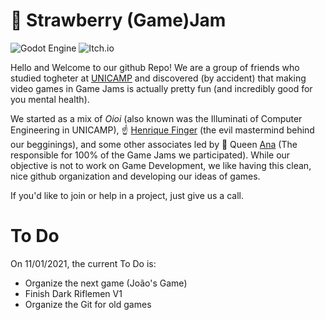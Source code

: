 
# 🍓 Strawberry (Game)Jam
![Godot Engine](https://img.shields.io/badge/GODOT-%23FFFFFF.svg?style=for-the-badge&logo=godot-engine) ![Itch.io](https://img.shields.io/badge/Itch-%23FF0B34.svg?style=for-the-badge&logo=Itch.io&logoColor=white) 

Hello and Welcome to our github Repo! We are a group of friends who studied togheter at [UNICAMP](https://www.unicamp.br/unicamp/) and discovered (by accident) that making video games in Game Jams is actually pretty fun (and incredibly good for you mental health).

We started as a mix of _Oioi_ (also known was the Illuminati of Computer Engineering in UNICAMP), ☝️ [Henrique Finger](https://github.com/fingerson) (the evil mastermind behind our begginings), and some other associates led by 👑 Queen [Ana](https://github.com/AnaClaraZoppiSerpa) (The responsible for 100% of the Game Jams we participated). While our objective is not to work on Game Development, we like having this clean, nice github organization and developing our ideas of games.

If you'd like to join or help in a project, just give us a call. 

# To Do
On 11/01/2021, the current To Do is:
- Organize the next game (João's Game)
- Finish Dark Riflemen V1
- Organize the Git for old games
